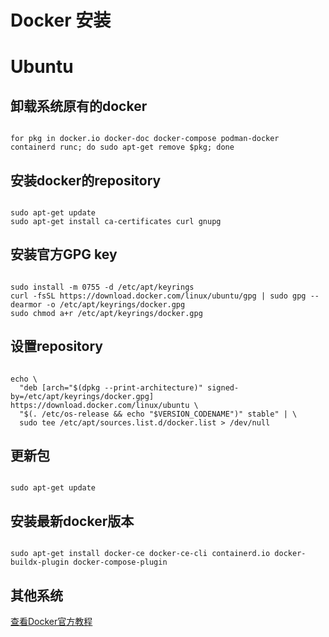 
# Docker 安装

# Ubuntu

## 卸载系统原有的docker

```shell

for pkg in docker.io docker-doc docker-compose podman-docker containerd runc; do sudo apt-get remove $pkg; done

```

## 安装docker的repository

```shell    

sudo apt-get update
sudo apt-get install ca-certificates curl gnupg

```

## 安装官方GPG key

```shell

sudo install -m 0755 -d /etc/apt/keyrings
curl -fsSL https://download.docker.com/linux/ubuntu/gpg | sudo gpg --dearmor -o /etc/apt/keyrings/docker.gpg
sudo chmod a+r /etc/apt/keyrings/docker.gpg

```


## 设置repository

```shell

echo \
  "deb [arch="$(dpkg --print-architecture)" signed-by=/etc/apt/keyrings/docker.gpg] https://download.docker.com/linux/ubuntu \
  "$(. /etc/os-release && echo "$VERSION_CODENAME")" stable" | \
  sudo tee /etc/apt/sources.list.d/docker.list > /dev/null

```

## 更新包

```shell

sudo apt-get update

```

## 安装最新docker版本

```shell

sudo apt-get install docker-ce docker-ce-cli containerd.io docker-buildx-plugin docker-compose-plugin

```

## 其他系统 

[查看Docker官方教程](https://docs.docker.com/engine/install/)